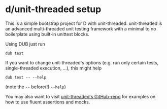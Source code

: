 d/unit-threaded setup
==========

This is a simple bootstrap project for D with unit-threaded. unit-threaded is an advanced multi-threaded unit testing framework with a minimal to no boilerplate using built-in unittest blocks.

Using DUB just run

```
dub test

```

If you want to change unit-threaded's options (e.g. run only certain tests, single-threaded execution, …), this might help
```
dub test -- --help
```
(note the `--` before(!) `--help`)

You may also want to visit [unit-threaded's GitHub-repo](https://github.com/atilaneves/unit-threaded) for examples on how to use fluent assertions and mocks.